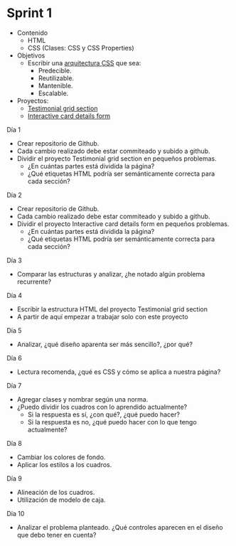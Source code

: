 # Sprint 1

- Contenido
  - HTML
  - CSS (Clases: CSS y CSS Properties)
- Objetivos
  - Escribir una [arquitectura CSS](https://www.linkedin.com/pulse/arquitectura-css-4-objetivos-marco-giacomuzzi/?originalSubdomain=es) que sea:
    - Predecible.
    - Reutilizable.
    - Mantenible.
    - Escalable.
- Proyectos:
  - [Testimonial grid section](https://www.frontendmentor.io/challenges/testimonials-grid-section-Nnw6J7Un7)
  - [Interactive card details form](https://www.frontendmentor.io/challenges/interactive-card-details-form-XpS8cKZDWw)

Día 1

- Crear repositorio de Github.
- Cada cambio realizado debe estar commiteado y subido a github.
- Dividir el proyecto Testimonial grid section en pequeños problemas.
  - ¿En cuántas partes está dividida la página?
  - ¿Qué etiquetas HTML podría ser semánticamente correcta para cada sección?

Día 2

- Crear repositorio de Github.
- Cada cambio realizado debe estar commiteado y subido a github.
- Dividir el proyecto Interactive card details form en pequeños problemas.
  - ¿En cuántas partes está dividida la página?
  - ¿Qué etiquetas HTML podría ser semánticamente correcta para cada sección?

Día 3

- Comparar las estructuras y analizar, ¿he notado algún problema recurrente?

Día 4

- Escribir la estructura HTML del proyecto Testimonial grid section
- A partir de aquí empezar a trabajar solo con este proyecto

Día 5

- Analizar, ¿qué diseño aparenta ser más sencillo?, ¿por qué?

Día 6

- Lectura recomenda, ¿qué es CSS y cómo se aplica a nuestra página?

Día 7

- Agregar clases y nombrar según una norma.
- ¿Puedo dividir los cuadros con lo aprendido actualmente?
  - Si la respuesta es sí, ¿con qué?, ¿qué puedo hacer?
  - Si la respuesta es no, ¿qué puedo hacer con lo que tengo actualmente?

Día 8

- Cambiar los colores de fondo.
- Aplicar los estilos a los cuadros.

Día 9

- Alineación de los cuadros.
- Utilización de modelo de caja.

Día 10

- Analizar el problema planteado. ¿Qué controles aparecen en el diseño que debo tener en cuenta?
